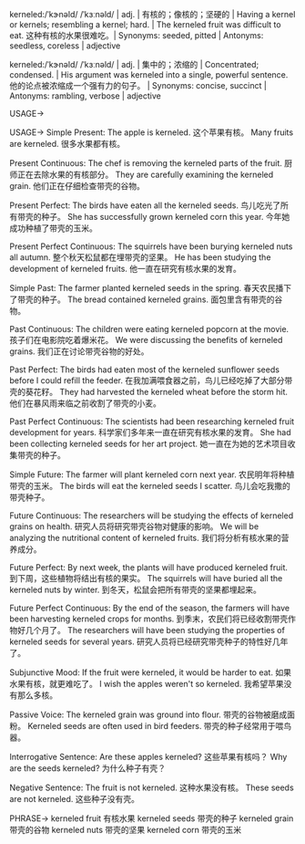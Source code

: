 kerneled:/ˈkɝnəld/ /ˈkɜːnəld/ | adj. | 有核的；像核的；坚硬的 | Having a kernel or kernels; resembling a kernel; hard. | The kerneled fruit was difficult to eat.  这种有核的水果很难吃。| Synonyms: seeded, pitted | Antonyms: seedless, coreless | adjective

kerneled:/ˈkɝnəld/ /ˈkɜːnəld/ | adj. | 集中的；浓缩的 | Concentrated; condensed. |  His argument was kerneled into a single, powerful sentence. 他的论点被浓缩成一个强有力的句子。 | Synonyms: concise, succinct | Antonyms: rambling, verbose | adjective


USAGE->

USAGE->
Simple Present:
The apple is kerneled.  这个苹果有核。
Many fruits are kerneled. 很多水果都有核。


Present Continuous:
The chef is removing the kerneled parts of the fruit.  厨师正在去除水果的有核部分。
They are carefully examining the kerneled grain. 他们正在仔细检查带壳的谷物。


Present Perfect:
The birds have eaten all the kerneled seeds. 鸟儿吃光了所有带壳的种子。
She has successfully grown kerneled corn this year. 今年她成功种植了带壳的玉米。


Present Perfect Continuous:
The squirrels have been burying kerneled nuts all autumn.  整个秋天松鼠都在埋带壳的坚果。
He has been studying the development of kerneled fruits. 他一直在研究有核水果的发育。


Simple Past:
The farmer planted kerneled seeds in the spring. 春天农民播下了带壳的种子。
The bread contained kerneled grains.  面包里含有带壳的谷物。


Past Continuous:
The children were eating kerneled popcorn at the movie. 孩子们在电影院吃着爆米花。
We were discussing the benefits of kerneled grains. 我们正在讨论带壳谷物的好处。


Past Perfect:
The birds had eaten most of the kerneled sunflower seeds before I could refill the feeder.  在我加满喂食器之前，鸟儿已经吃掉了大部分带壳的葵花籽。
They had harvested the kerneled wheat before the storm hit. 他们在暴风雨来临之前收割了带壳的小麦。


Past Perfect Continuous:
The scientists had been researching kerneled fruit development for years. 科学家们多年来一直在研究有核水果的发育。
She had been collecting kerneled seeds for her art project. 她一直在为她的艺术项目收集带壳的种子。



Simple Future:
The farmer will plant kerneled corn next year. 农民明年将种植带壳的玉米。
The birds will eat the kerneled seeds I scatter. 鸟儿会吃我撒的带壳种子。


Future Continuous:
The researchers will be studying the effects of kerneled grains on health.  研究人员将研究带壳谷物对健康的影响。
We will be analyzing the nutritional content of kerneled fruits. 我们将分析有核水果的营养成分。



Future Perfect:
By next week, the plants will have produced kerneled fruit. 到下周，这些植物将结出有核的果实。
The squirrels will have buried all the kerneled nuts by winter. 到冬天，松鼠会把所有带壳的坚果都埋起来。



Future Perfect Continuous:
By the end of the season, the farmers will have been harvesting kerneled crops for months. 到季末，农民们将已经收割带壳作物好几个月了。
The researchers will have been studying the properties of kerneled seeds for several years.  研究人员将已经研究带壳种子的特性好几年了。



Subjunctive Mood:
If the fruit were kerneled, it would be harder to eat. 如果水果有核，就更难吃了。
I wish the apples weren't so kerneled. 我希望苹果没有那么多核。



Passive Voice:
The kerneled grain was ground into flour.  带壳的谷物被磨成面粉。
Kerneled seeds are often used in bird feeders. 带壳的种子经常用于喂鸟器。


Interrogative Sentence:
Are these apples kerneled? 这些苹果有核吗？
Why are the seeds kerneled? 为什么种子有壳？


Negative Sentence:
The fruit is not kerneled.  这种水果没有核。
These seeds are not kerneled. 这些种子没有壳。



PHRASE->
kerneled fruit 有核水果
kerneled seeds 带壳的种子
kerneled grain 带壳的谷物
kerneled nuts 带壳的坚果
kerneled corn 带壳的玉米
